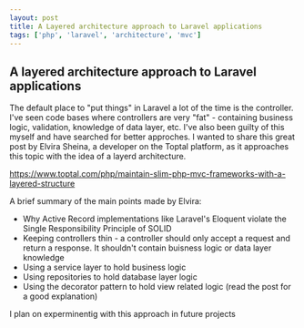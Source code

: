 ```yaml
---
layout: post
title: A Layered architecture approach to Laravel applications
tags: ['php', 'laravel', 'architecture', 'mvc']
---
```


## A layered architecture approach to Laravel applications

The default place to "put things" in Laravel a lot of the time is the controller. I've seen code bases where controllers are very "fat" - containing business logic, validation, knowledge of data layer, etc. I've also been guilty of this myself and have searched for better approches. I wanted to share this great post by Elvira Sheina, a developer on the Toptal platform, as it approaches this topic with the idea of a layerd architecture.

https://www.toptal.com/php/maintain-slim-php-mvc-frameworks-with-a-layered-structure

A brief summary of the main points made by Elvira:

- Why Active Record implementations like Laravel's Eloquent violate the Single Responsibility Principle of SOLID
- Keeping controllers thin - a controller should only accept a request and return a response. It shouldn't contain buisness logic or data layer knowledge
- Using a service layer to hold business logic
- Using repositories to hold database layer logic
- Using the decorator pattern to hold view related logic (read the post for a good explanation)

I plan on experminentig with this approach in future projects


